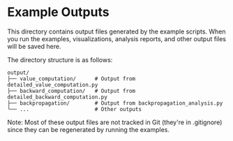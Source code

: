 # Example Outputs

This directory contains output files generated by the example scripts. When you run the examples, visualizations, analysis reports, and other output files will be saved here.

The directory structure is as follows:

```
output/
├── value_computation/      # Output from detailed_value_computation.py
├── backward_computation/   # Output from detailed_backward_computation.py
├── backpropagation/        # Output from backpropagation_analysis.py
└── ...                     # Other outputs
```

Note: Most of these output files are not tracked in Git (they're in .gitignore) since they can be regenerated by running the examples.
